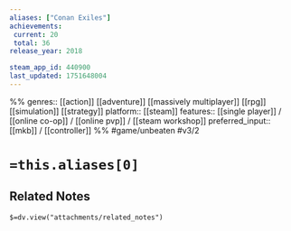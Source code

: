 ```yaml
---
aliases: ["Conan Exiles"]
achievements:
 current: 20
 total: 36
release_year: 2018

steam_app_id: 440900
last_updated: 1751648004
---
```

%%
genres:: [[action]] [[adventure]] [[massively multiplayer]] [[rpg]] [[simulation]] [[strategy]]
platform:: [[steam]]
features:: [[single player]] / [[online co-op]] / [[online pvp]] / [[steam workshop]]
preferred_input:: [[mkb]] / [[controller]]
%%
#game/unbeaten
#v3/2

# `=this.aliases[0]`
## Related Notes
`$=dv.view("attachments/related_notes")`